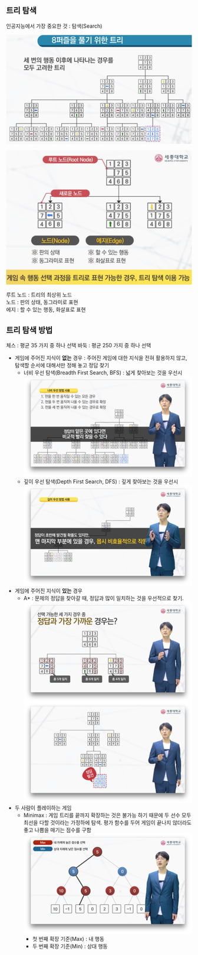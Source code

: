 ## 트리 탐색

인공지능에서 가장 중요한 것 : 탐색(Search)

![week4_1.png](images/week4_1.png)

![week4_2.png](images/week4_2.png)

루트 노드 : 트리의 최상위 노드    
노드 : 판의 상태, 동그라미로 표현    
에지 : 할 수 있는 행동, 화살표로 표현    

## 트리 탐색 방법
체스 : 평균 35 가지 중 하나 선택
바둑 : 평균 250 가지 중 하나 선택

- 게임에 주어진 지식이 **없는** 경우 : 주어진 게임에 대한 지식을 전혀 활용하지 않고, 탐색할 순서에 대해서만 정해 놓고 정답 찾기
  - 너비 우선 탐색(Breadth First Search, BFS) : 넓게 찾아보는 것을 우선시
  ![week4_3.png](images/week4_3.png)
  - 깊이 우선 탐색(Depth First Search, DFS) : 깊게 찾아보는 것을 우선시
  ![week4_4.png](images/week4_4.png)
- 게임에 주어진 지식이 **있는** 경우
  - A* : 문제의 정답을 찾아갈 때, 정답과 많이 일치하는 것을 우선적으로 찾기.
  ![week4_5.png](images/week4_5.png)
- 두 사람이 플레이하는 게임
  - Minimax : 게임 트리를 끝까지 확장하는 것은 불가능 하기 때문에 두 선수 모두 최선을 다할 것이라는 가정하에 탐색. 평가 함수를 두어 게임이 끝나지 않더라도 좋고 나쁨을 매기는 점수를 구함
  ![week4_6.png](images/week4_6.png)
    - 첫 번째 확장 기준(Max) : 내 행동
    - 두 번째 확장 기준(Min) : 상대 행동
